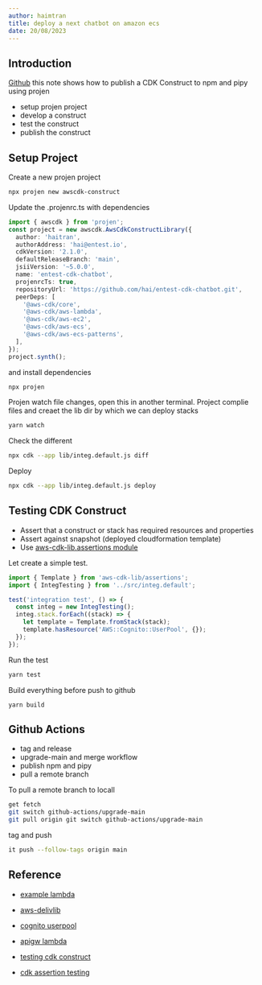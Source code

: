 ```yaml
---
author: haimtran
title: deploy a next chatbot on amazon ecs
date: 20/08/2023
---
```


## Introduction

[Github]() this note shows how to publish a CDK Construct to npm and pipy using projen

- setup projen project
- develop a construct
- test the construct
- publish the construct

## Setup Project

Create a new projen project

```bash
npx projen new awscdk-construct
```

Update the .projenrc.ts with dependencies

```ts
import { awscdk } from 'projen';
const project = new awscdk.AwsCdkConstructLibrary({
  author: 'haitran',
  authorAddress: 'hai@entest.io',
  cdkVersion: '2.1.0',
  defaultReleaseBranch: 'main',
  jsiiVersion: '~5.0.0',
  name: 'entest-cdk-chatbot',
  projenrcTs: true,
  repositoryUrl: 'https://github.com/hai/entest-cdk-chatbot.git',
  peerDeps: [
    '@aws-cdk/core',
    '@aws-cdk/aws-lambda',
    '@aws-cdk/aws-ec2',
    '@aws-cdk/aws-ecs',
    '@aws-cdk/aws-ecs-patterns',
  ],
});
project.synth();
```

and install dependencies

```bash
npx projen
```

Projen watch file changes, open this in another terminal. Project complie files and creaet the lib dir by which we can deploy stacks

```bash
yarn watch
```

Check the different

```bash
npx cdk --app lib/integ.default.js diff
```

Deploy

```bash
npx cdk --app lib/integ.default.js deploy
```

## Testing CDK Construct

- Assert that a construct or stack has required resources and properties
- Assert against snapshot (deployed cloudformation template)
- Use [aws-cdk-lib.assertions module](https://docs.aws.amazon.com/cdk/api/v2/docs/aws-cdk-lib.assertions-readme.html#asserting-annotations)

Let create a simple test.

```ts
import { Template } from 'aws-cdk-lib/assertions';
import { IntegTesting } from '../src/integ.default';

test('integration test', () => {
  const integ = new IntegTesting();
  integ.stack.forEach((stack) => {
    let template = Template.fromStack(stack);
    template.hasResource('AWS::Cognito::UserPool', {});
  });
});
```

Run the test

```bash
yarn test
```

Build everything before push to github

```yarn
yarn build
```

## Github Actions

- tag and release
- upgrade-main and merge workflow
- publish npm and pipy
- pull a remote branch

To pull a remote branch to locall

```bash
get fetch
git switch github-actions/upgrade-main
git pull origin git switch github-actions/upgrade-main
```

tag and push

```bash
it push --follow-tags origin main
```

## Reference

- [example lambda](https://github.com/seeebiii/projen-test/blob/main/.projenrc.js)

- [aws-delivlib](https://betterdev.blog/building-cdk-construct-library/)

- [cognito userpool](https://github.com/cdk-entest/apigw-auth-cognito/blob/main/lib/apigw-cognito-authorizer.ts)

- [apigw lambda](https://github.com/cdk-entest/apigw-lambda-basic/blob/main/lib/apigw-lambda-basic-stack.ts)

- [testing cdk construct](https://docs.aws.amazon.com/cdk/v2/guide/testing.html)

- [cdk assertion testing](https://docs.aws.amazon.com/cdk/api/v2/docs/aws-cdk-lib.assertions-readme.html#asserting-annotations)
